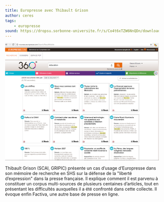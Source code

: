 ```yaml
---
title: Europresse avec Thibault Grison
author: ceres
tags:
    - europresse
sound: https://dropsu.sorbonne-universite.fr/s/Co4t6xTZW6NnQDn/download/Podcast_5_Europresse_Thibault_Grison.mp3
---
```


![](europresse.png)

Thibault Grison (SCAI, GRIPIC) présente un cas d’usage d’Europresse dans son mémoire de recherche en SHS sur la défense de la "liberté d’expression" dans la presse française. Il explique comment il est parvenu à constituer un corpus multi-sources de plusieurs centaines d’articles, tout en présentant les difficultés auxquelles il a été confronté dans cette collecte. Il évoque enfin Factiva, une autre base de presse en ligne.
